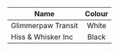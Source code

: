 | Name               | Colour |
| ------------------ | :----: |
| Glimmerpaw Transit | White  |
| Hiss & Whisker Inc | Black  |
